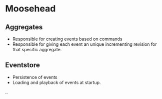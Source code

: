 # Moosehead

## Aggregates
* Responsible for creating events based on commands
* Responsible for giving each event an unique incrementing revision for that specific aggregate.
 
## Eventstore
* Persistence of events
* Loading and playback of events at startup.

..